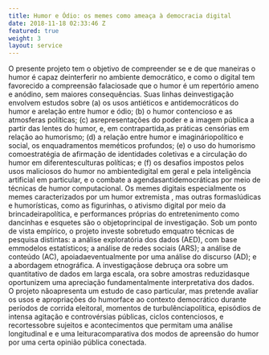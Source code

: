 ```yaml
---
title: Humor e Ódio: os memes como ameaça à democracia digital
date: 2018-11-18 02:33:46 Z
featured: true
weight: 3
layout: service
---
```


O presente projeto tem o objetivo de compreender se e de que maneiras o humor é capaz deinterferir no ambiente democrático, e como o digital tem favorecido a compreensão falaciosade que o humor é um repertório ameno e anódino, sem maiores consequências. Suas linhas deinvestigação envolvem estudos sobre (a) os usos antiéticos e antidemocráticos do humor e arelação entre humor e ódio; (b) o humor contencioso e as atmosferas políticas; (c) asrepresentações do poder e a imagem pública a partir das lentes do humor, e, em contrapartida,as práticas censórias em relação ao humorismo; (d) a relação entre humor e imagináriopolítico e social, os enquadramentos meméticos profundos; (e) o uso do humorismo comoestratégia de afirmação de identidades coletivas e a circulação do humor em diferentesculturas políticas; e (f) os desafios impostos pelos usos maliciosos do humor no ambientedigital em geral e pela inteligência artificial em particular, e o combate a agendasantidemocráticas por meio de técnicas de humor computacional. Os memes digitais especialmente os memes caracterizados por um humor extremista , mas outras formaslúdicas e humorísticas, como as figurinhas, o ativismo digital por meio da brincadeirapolítica, e performances próprias do entretenimento como dancinhas e esquetes são o objetoprincipal de investigação. Sob um ponto de vista empírico, o projeto investe sobretudo emquatro técnicas de pesquisa distintas: a análise exploratória dos dados (AED), com base emmodelos estatísticos; a análise de redes sociais (ARS); a análise de conteúdo (AC), apoiadaeventualmente por uma análise do discurso (AD); e a abordagem etnográfica. A investigaçãose debruça ora sobre um quantitativo de dados em larga escala, ora sobre amostras reduzidasque oportunizem uma apreciação fundamentalmente interpretativa dos dados. O projeto nãoapresenta um estudo de caso particular, mas pretende avaliar os usos e apropriações do humorface ao contexto democrático durante períodos de corrida eleitoral, momentos de turbulênciapolítica, episódios de intensa agitação e controvérsias públicas, ciclos contenciosos, e recortessobre sujeitos e acontecimentos que permitam uma análise longitudinal e e uma leituracomparativa dos modos de apreensão do humor por uma certa opinião pública conectada.
